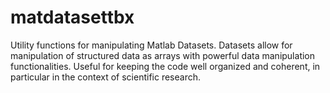 matdatasettbx
=============

Utility functions for manipulating Matlab Datasets. Datasets allow for manipulation of structured data as arrays with powerful data manipulation functionalities. Useful for keeping the code well organized and coherent, in particular in the context of scientific research.
